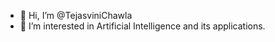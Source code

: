 - 👋 Hi, I’m @TejasviniChawla
- 👀 I’m interested in Artificial Intelligence and its applications.

<!---
TejasviniChawla/TejasviniChawla is a ✨ special ✨ repository because its `README.md` (this file) appears on your GitHub profile.
You can click the Preview link to take a look at your changes.
--->
